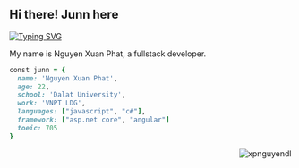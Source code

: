 ## Hi there! Junn here

<a href="https://git.io/typing-svg"><img src="https://readme-typing-svg.herokuapp.com?font=Fira+Code&duration=1000&pause=2000&vCenter=true&multiline=true&width=580&height=70&lines=Coders+debug+life's+glitches." alt="Typing SVG" /></a>

My name is Nguyen Xuan Phat, a fullstack developer. 
</br>

```ruby
const junn = {
  name: 'Nguyen Xuan Phat',
  age: 22,
  school: 'Dalat University',
  work: 'VNPT LDG',
  languages: ["javascript", "c#"],
  framework: ["asp.net core", "angular"]
  toeic: 705
}
```
<p align="end"> <img src="https://komarev.com/ghpvc/?username=XPNguyenDL&label=Profile%20views&color=9DBDFF&style=flat" alt="xpnguyendl" /> </p> 
